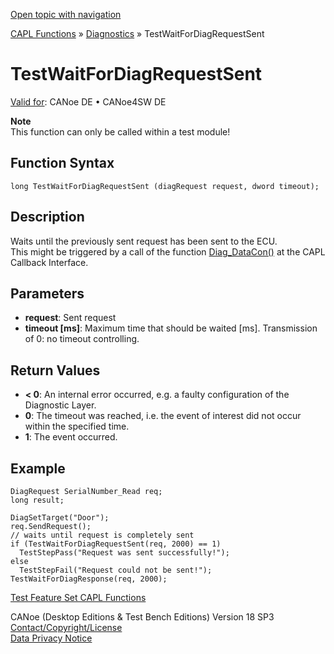 [Open topic with navigation](../../../../../CANoeDEFamily.htm#Topics/CAPLFunctions/Test/Functions/CAPLfunctionTestWaitForDiagRequestSent.md)

[CAPL Functions](../../CAPLfunctions.md) » [Diagnostics](../../Diagnostics/CAPLfunctionsDiagnosticsOverview.md) » TestWaitForDiagRequestSent

# TestWaitForDiagRequestSent

[Valid for](../../../Shared/FeatureAvailability.md): CANoe DE • CANoe4SW DE

**Note**  
This function can only be called within a test module!

## Function Syntax

```
long TestWaitForDiagRequestSent (diagRequest request, dword timeout);
```

## Description

Waits until the previously sent request has been sent to the ECU.  
This might be triggered by a call of the function [Diag_DataCon()](../../Diagnostics/Functions/CAPLfunctionDiagDataCon.md) at the CAPL Callback Interface.

## Parameters

- **request**: Sent request
- **timeout [ms]**: Maximum time that should be waited [ms]. Transmission of 0: no timeout controlling.

## Return Values

- **< 0**: An internal error occurred, e.g. a faulty configuration of the Diagnostic Layer.
- **0**: The timeout was reached, i.e. the event of interest did not occur within the specified time.
- **1**: The event occurred.

## Example

```plaintext
DiagRequest SerialNumber_Read req;
long result;

DiagSetTarget("Door");
req.SendRequest();
// waits until request is completely sent
if (TestWaitForDiagRequestSent(req, 2000) == 1)
  TestStepPass("Request was sent successfully!");
else
  TestStepFail("Request could not be sent!");
TestWaitForDiagResponse(req, 2000);
```

[Test Feature Set CAPL Functions](../CAPLfunctionsTFSOverview.md)

CANoe (Desktop Editions & Test Bench Editions) Version 18 SP3  
[Contact/Copyright/License](../../../Shared/ContactCopyrightLicense.md)  
[Data Privacy Notice](https://www.vector.com/int/en/company/get-info/privacy-policy/)
